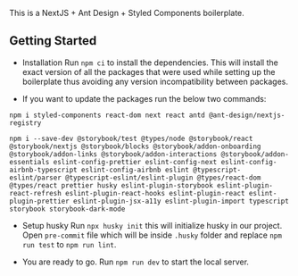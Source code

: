 This is a NextJS + Ant Design + Styled Components boilerplate.

## Getting Started

- Installation
  Run `npm ci` to install the dependencies. This will install the exact version of all the packages that were used while setting up the boilerplate thus avoiding any version incompatibility between packages.

- If you want to update the packages run the below two commands:

```
npm i styled-components react-dom next react antd @ant-design/nextjs-registry
```

```
npm i --save-dev @storybook/test @types/node @storybook/react @storybook/nextjs @storybook/blocks @storybook/addon-onboarding @storybook/addon-links @storybook/addon-interactions @storybook/addon-essentials eslint-config-prettier eslint-config-next eslint-config-airbnb-typescript eslint-config-airbnb eslint @typescript-eslint/parser @typescript-eslint/eslint-plugin @types/react-dom @types/react prettier husky eslint-plugin-storybook eslint-plugin-react-refresh eslint-plugin-react-hooks eslint-plugin-react eslint-plugin-prettier eslint-plugin-jsx-a11y eslint-plugin-import typescript storybook storybook-dark-mode
```

- Setup husky
  Run `npx husky init` this will initialize husky in our project.
  Open `pre-commit` file which will be inside `.husky` folder and replace `npm run test` to `npm run lint`.

- You are ready to go. Run `npm run dev` to start the local server.
